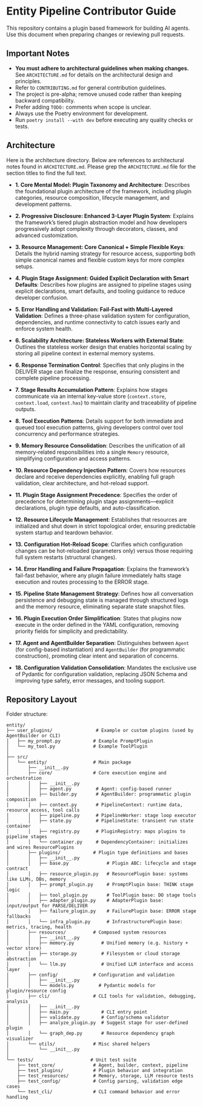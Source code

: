 # Entity Pipeline Contributor Guide

This repository contains a plugin based framework for building AI agents.
Use this document when preparing changes or reviewing pull requests.

## Important Notes
- **You must adhere to architectural guidelines when making changes.** See
  `ARCHITECTURE.md` for details on the architectural design and principles.
- Refer to `CONTRIBUTING.md` for general contribution guidelines.
- The project is pre-alpha; remove unused code rather than keeping
  backward compatibility.
- Prefer adding `TODO:` comments when scope is unclear.
- Always use the Poetry environment for development.
- Run `poetry install --with dev` before executing any quality checks or tests.


## Architecture
Here is the architecture directory.  Below are references to architectural notes found in `ARCHITECTURE.md`.  Please grep the `ARCHITECTURE.md` file for the section titles to find the full text. 

* **1. Core Mental Model: Plugin Taxonomy and Architecture**: Describes the foundational plugin architecture of the framework, including plugin categories, resource composition, lifecycle management, and development patterns.

* **2. Progressive Disclosure: Enhanced 3-Layer Plugin System**: Explains the framework’s tiered plugin abstraction model and how developers progressively adopt complexity through decorators, classes, and advanced customization.

* **3. Resource Management: Core Canonical + Simple Flexible Keys**: Details the hybrid naming strategy for resource access, supporting both simple canonical names and flexible custom keys for more complex setups.

* **4. Plugin Stage Assignment: Guided Explicit Declaration with Smart Defaults**: Describes how plugins are assigned to pipeline stages using explicit declarations, smart defaults, and tooling guidance to reduce developer confusion.

* **5. Error Handling and Validation: Fail-Fast with Multi-Layered Validation**: Defines a three-phase validation system for configuration, dependencies, and runtime connectivity to catch issues early and enforce system health.

* **6. Scalability Architecture: Stateless Workers with External State**: Outlines the stateless worker design that enables horizontal scaling by storing all pipeline context in external memory systems.

* **6. Response Termination Control**: Specifies that only plugins in the DELIVER stage can finalize the response, ensuring consistent and complete pipeline processing.

* **7. Stage Results Accumulation Pattern**: Explains how stages communicate via an internal key-value store (`context.store`, `context.load`, `context.has`) to maintain clarity and traceability of pipeline outputs.

* **8. Tool Execution Patterns**: Details support for both immediate and queued tool execution patterns, giving developers control over tool concurrency and performance strategies.

* **9. Memory Resource Consolidation**: Describes the unification of all memory-related responsibilities into a single `Memory` resource, simplifying configuration and access patterns.

* **10. Resource Dependency Injection Pattern**: Covers how resources declare and receive dependencies explicitly, enabling full graph validation, clear architecture, and hot-reload support.

* **11. Plugin Stage Assignment Precedence**: Specifies the order of precedence for determining plugin stage assignments—explicit declarations, plugin type defaults, and auto-classification.

* **12. Resource Lifecycle Management**: Establishes that resources are initialized and shut down in strict topological order, ensuring predictable system startup and teardown behavior.

* **13. Configuration Hot-Reload Scope**: Clarifies which configuration changes can be hot-reloaded (parameters only) versus those requiring full system restarts (structural changes).

* **14. Error Handling and Failure Propagation**: Explains the framework’s fail-fast behavior, where any plugin failure immediately halts stage execution and routes processing to the ERROR stage.

* **15. Pipeline State Management Strategy**: Defines how all conversation persistence and debugging state is managed through structured logs and the memory resource, eliminating separate state snapshot files.

* **16. Plugin Execution Order Simplification**: States that plugins now execute in the order defined in the YAML configuration, removing priority fields for simplicity and predictability.

* **17. Agent and AgentBuilder Separation**: Distinguishes between `Agent` (for config-based instantiation) and `AgentBuilder` (for programmatic construction), promoting clear intent and separation of concerns.

* **18. Configuration Validation Consolidation**: Mandates the exclusive use of Pydantic for configuration validation, replacing JSON Schema and improving type safety, error messages, and tooling support.


## Repository Layout

Folder structure:
```plaintext
entity/
├── user_plugins/                # Example or custom plugins (used by AgentBuilder or CLI)
│   ├── my_prompt.py            # Example PromptPlugin
│   └── my_tool.py              # Example ToolPlugin
│
├── src/
│   └── entity/                 # Main package
│       ├── __init__.py
│       ├── core/               # Core execution engine and orchestration
│       │   ├── __init__.py
│       │   ├── agent.py         # Agent: config-based runner
│       │   ├── builder.py       # AgentBuilder: programmatic plugin composition
│       │   ├── context.py       # PipelineContext: runtime data, resource access, tool calls
│       │   ├── pipeline.py      # PipelineWorker: stage loop executor
│       │   ├── state.py         # PipelineState: transient run state container
│       │   ├── registry.py      # PluginRegistry: maps plugins to pipeline stages
│       │   └── container.py     # DependencyContainer: initializes and wires ResourcePlugins
│       ├── plugins/            # Plugin type definitions and bases
│       │   ├── __init__.py
│       │   ├── base.py              # Plugin ABC: lifecycle and stage contract
│       │   ├── resource_plugin.py   # ResourcePlugin base: systems like LLMs, DBs, memory
│       │   ├── prompt_plugin.py     # PromptPlugin base: THINK stage logic
│       │   ├── tool_plugin.py       # ToolPlugin base: DO stage tools
│       │   ├── adapter_plugin.py    # AdapterPlugin base: input/output for PARSE/DELIVER
│       │   ├── failure_plugin.py    # FailurePlugin base: ERROR stage fallbacks
│       │   └── infra_plugin.py      # InfrastructurePlugin base: metrics, tracing, health
│       ├── resources/          # Composed system resources
│       │   ├── __init__.py
│       │   ├── memory.py          # Unified memory (e.g. history + vector store)
│       │   ├── storage.py         # Filesystem or cloud storage abstraction
│       │   └── llm.py             # Unified LLM interface and access layer
│       ├── config/             # Configuration and validation
│       │   ├── __init__.py
│       │   └── models.py         # Pydantic models for plugin/resource config
│       ├── cli/                # CLI tools for validation, debugging, analysis
│       │   ├── __init__.py
│       │   ├── main.py            # CLI entry point
│       │   ├── validate.py        # Config/schema validator
│       │   ├── analyze_plugin.py  # Suggest stage for user-defined plugin
│       │   └── graph_dep.py       # Resource dependency graph visualizer
│       └── utils/              # Misc shared helpers
│           └── __init__.py
│
└── tests/                     # Unit test suite
    ├── test_core/              # Agent, builder, context, pipeline
    ├── test_plugins/           # Plugin behavior and integration
    ├── test_resources/         # Memory, storage, LLM resource tests
    ├── test_config/            # Config parsing, validation edge cases
    └── test_cli/               # CLI command behavior and error handling
```
